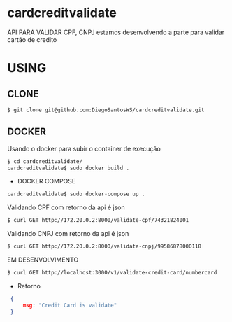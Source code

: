 # cardcreditvalidate
API PARA VALIDAR CPF, CNPJ estamos desenvolvendo a parte para validar cartão de credito

# USING #

## CLONE

```bash
$ git clone git@github.com:DiegoSantosWS/cardcreditvalidate.git
```

## DOCKER

Usando o docker para subir o container de execução

```bash
$ cd cardcreditvalidate/  
cardcreditvalidate$ sudo docker build .
```

* DOCKER COMPOSE

```bash
cardcreditvalidate$ sudo docker-compose up .
```

Validando CPF com retorno da api é json

```bash
$ curl GET http://172.20.0.2:8000/validate-cpf/74321824001
```

Validando CNPJ com retorno da api é json

```bash
$ curl GET http://172.20.0.2:8000/validate-cnpj/99586878000118
```

EM DESENVOLVIMENTO

```bash
$ curl GET http://localhost:3000/v1/validate-credit-card/numbercard
```

* Retorno 

```json
 {
     msg: "Credit Card is validate"
 }
```